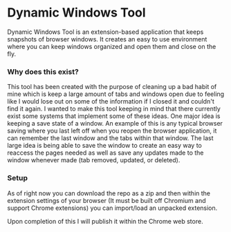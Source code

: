 # Dynamic Windows Tool
Dynamic Windows Tool is an extension-based application that keeps snapshots of browser windows. It creates an easy to use environment where you can keep windows organized and open them and close on the fly.

### Why does this exist?
This tool has been created with the purpose of cleaning up a bad habit of mine which is keep a large amount of tabs and windows open due to feeling like I would lose out on some of the information if I closed it and couldn't find it again. I wanted to make this tool keeping in mind that there currently exist some systems that implement some of these ideas. One major idea is keeping a save state of a window. An example of this is any typical browser saving where you last left off when you reopen the browser application, it can remember the last window and the tabs within that window. The last large idea is being able to save the window to create an easy way to reaccess the pages needed as well as save any updates made to the window whenever made (tab removed, updated, or deleted).


### Setup

As of right now you can download the repo as a zip and then within the extension settings of your browser (It must be built off Chromium and support Chrome extensions) you can import/load an unpacked extension.

Upon completion of this I will publish it within the Chrome web store.
